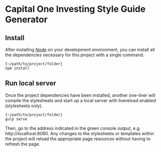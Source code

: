 # Capital One Investing Style Guide Generator

## Install

After installing [Node](http://nodejs.org) on your development environment, you can install all the dependencies necessary for this project with a single command.

```
{~/path/to/project/folder}
npm install
```

## Run local server

Once the project dependencies have been installed, another one-liner will compile the stylesheets and start up a local server with livereload enabled (stylesheets only).

```
{~/path/to/project/folder}
gulp serve
```

Then, go to the address indicated in the green console output, e.g. http://localhost:8080.  Any changes to the stylesheets or templates within the project will reload the appropriate page resources without having to refresh the page.
